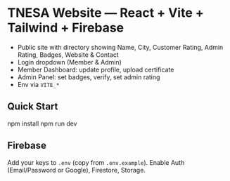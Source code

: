 # TNESA Website — React + Vite + Tailwind + Firebase

- Public site with directory showing Name, City, Customer Rating, Admin Rating, Badges, Website & Contact
- Login dropdown (Member & Admin)
- Member Dashboard: update profile, upload certificate
- Admin Panel: set badges, verify, set admin rating
- Env via `VITE_*`

## Quick Start
npm install
npm run dev

## Firebase
Add your keys to `.env` (copy from `.env.example`).
Enable Auth (Email/Password or Google), Firestore, Storage.

